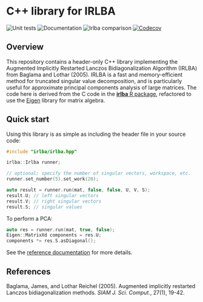 # C++ library for IRLBA

![Unit tests](https://github.com/LTLA/CppIrlba/actions/workflows/run-tests.yaml/badge.svg)
![Documentation](https://github.com/LTLA/CppIrlba/actions/workflows/doxygenate.yaml/badge.svg)
![Irlba comparison](https://github.com/LTLA/CppIrlba/actions/workflows/compare-irlba.yaml/badge.svg)
[![Codecov](https://codecov.io/gh/LTLA/CppIrlba/branch/master/graph/badge.svg?token=E2AFGW2XDB)](https://codecov.io/gh/LTLA/CppIrlba)

## Overview

This repository contains a header-only C++ library implementing the Augmented Implicitly Restarted Lanczos Bidiagonalization Algorithm (IRLBA) from Baglama and Lothar (2005).
IRLBA is a fast and memory-efficient method for truncated singular value decomposition, and is particularly useful for approximate principal components analysis of large matrices.
The code here is derived from the C code in the [**irlba** R package](https://github.com/bwlewis/irlba), refactored to use the [Eigen](http://eigen.tuxfamily.org/) library for matrix algebra.

## Quick start

Using this library is as simple as including the header file in your source code:

```cpp
#include "irlba/irlba.hpp"

irlba::Irlba runner;

// optional; specify the number of singular vectors, workspace, etc.
runner.set_number(5).set_work(20);

auto result = runner.run(mat, false, false, U, V, S);
result.U; // left singular vectors
result.V; // right singular vectors
result.S; // singular values
```

To perform a PCA:

```cpp
auto res = runner.run(mat, true, false);
Eigen::MatrixXd components = res.U;
components *= res.S.asDiagonal();
```

See the [reference documentation](https://ltla.github.io/CppIrlba) for more details.

## References

Baglama, James, and Lothar Reichel (2005).
Augmented implicitly restarted Lanczos bidiagonalization methods.
_SIAM J. Sci. Comput._, 27(1), 19-42.

